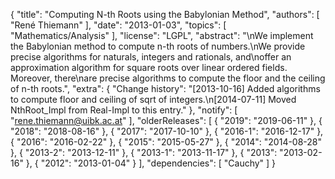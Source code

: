 {
    "title": "Computing N-th Roots using the Babylonian Method",
    "authors": [
        "René Thiemann"
    ],
    "date": "2013-01-03",
    "topics": [
        "Mathematics/Analysis"
    ],
    "license": "LGPL",
    "abstract": "\nWe implement the Babylonian method to compute n-th roots of numbers.\nWe provide precise algorithms for naturals, integers and rationals, and\noffer an approximation algorithm for square roots over linear ordered fields. Moreover, there\nare precise algorithms to compute the floor and the ceiling of n-th roots.",
    "extra": {
        "Change history": "[2013-10-16] Added algorithms to compute floor and ceiling of sqrt of integers.\n[2014-07-11] Moved NthRoot_Impl from Real-Impl to this entry."
    },
    "notify": [
        "rene.thiemann@uibk.ac.at"
    ],
    "olderReleases": [
        {
            "2019": "2019-06-11"
        },
        {
            "2018": "2018-08-16"
        },
        {
            "2017": "2017-10-10"
        },
        {
            "2016-1": "2016-12-17"
        },
        {
            "2016": "2016-02-22"
        },
        {
            "2015": "2015-05-27"
        },
        {
            "2014": "2014-08-28"
        },
        {
            "2013-2": "2013-12-11"
        },
        {
            "2013-1": "2013-11-17"
        },
        {
            "2013": "2013-02-16"
        },
        {
            "2012": "2013-01-04"
        }
    ],
    "dependencies": [
        "Cauchy"
    ]
}